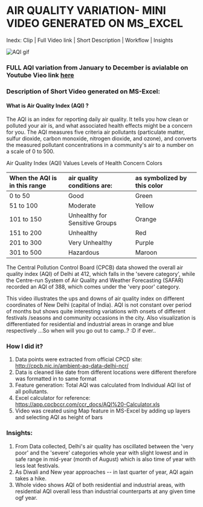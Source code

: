 # AIR QUALITY VARIATION- MINI VIDEO GENERATED ON MS_EXCEL

Inedx: Clip | Full Video link | Short Description | Workflow | Insights

![AQI gif](aqi_clip.gif)

### FULL AQI variation from January to December is avialable on Youtube Vieo link [here][2]

### Description of Short Video generated on MS-Excel:

#### What is Air Quality Index (AQI) ?
The AQI is an index for reporting daily air quality. It tells you how clean or polluted your air is, and what associated health effects might be a concern for you. The AQI measures five criteria air pollutants (particulate matter, sulfur dioxide, carbon monoxide, nitrogen dioxide, and ozone), and converts the measured pollutant concentrations in a community's air to a number on a scale of 0 to 500.

Air Quality Index (AQI) Values	Levels of Health Concern	Colors <br>

| When the AQI is in this range  |	air quality conditions are:    |	as symbolized by this color    |
|:------------------------------|:-------------------------------|:--------------------------------|
|0 to 50                       |	Good                          | Green                           |
|51 to 100	| Moderate | Yellow |
|101 to 150	| Unhealthy for Sensitive Groups |	Orange |
|151 to 200 |	Unhealthy |	Red |
|201 to 300 |	Very Unhealthy |	Purple |
|301 to 500 |	Hazardous |	Maroon |


The Central Pollution Control Board (CPCB) data showed the overall air quality index (AQI) of Delhi at 412, which falls in the 'severe category', while the Centre-run System of Air Quality and Weather Forecasting (SAFAR) recorded an AQI of 388, which comes under the 'very poor' category. <br>

This video illustrates the ups and downs of air quality index on different coordinates of New Delhi (capital of India). AQI is not constant over period of months but shows quite interesting variations with onsets of different festivals /seasons and community occasions in the city. Also visualization is differentiated for residential and industrial areas in orange and blue respectively
...So when will you go out to camp..? :D if ever..


### How I did it?

1. Data points were extracted from official CPCD site: http://cpcb.nic.in/ambient-aq-data-delhi-ncr/
2. Data is cleaned like date from different locations were different therefore was formatted in to same format 
3. Feature generation: Total AQI was calculated from Individual AQI list of all pollutants.
4. Excel calculator for reference:  https://app.cpcbccr.com/ccr_docs/AQI%20-Calculator.xls
5. Video was created using Map feature in MS-Excel by adding up layers and selecting AQI as height of bars

### Insights:
1. From Data collected, Delhi's air quality has oscillated between the 'very poor' and the 'severe' categories whole year with slight lowest and in safe range in mid-year (month of August) which is also time of year with less leat festivals. 
2. As Diwali and New year approaches -- in last quarter of year, AQI again takes a hike. 
3. Whole video shows AQI of both residential and industrial areas, with residential AQI overall less than industrial counterparts at any given time ogf year.

[1]: AQIshortvedio.gif
[2]: https://www.youtube.com/watch?v=9USyCSgAbjk
[3]: gif_1.gif
